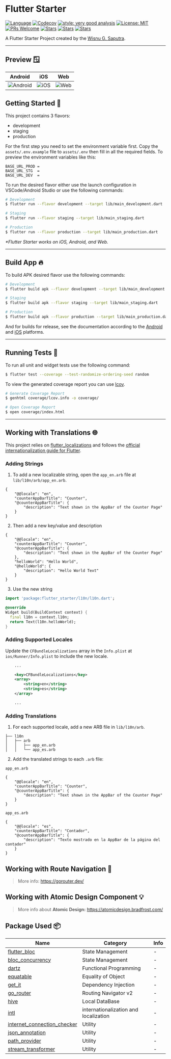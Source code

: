 # Flutter Starter

[![Language][dart_language_badge]](http://dart.dev)
[![Codecov][codecov_badge]][codecov_link]
[![style: very good analysis][very_good_analysis_badge]][very_good_analysis_link]
[![License: MIT][license_badge]][license_link]
[![PRs Welcome][pr_welcome_badge]][repo_link]
[![Stars][stars_badge]][repo_link]
[![Stars][issues_badge]][repo_link]
[![Stars][pull_request_badge]][repo_link]

A Flutter Starter Project created by the [Wisnu G. Saputra][website_link].

---

## Preview 🪟

| Android     | iOS         | Web         |
| ----------- | ----------- | ----------- |
| ![Android][android_preview] | ![iOS][ios_preview]  | ![Web][web_preview] |


## Getting Started 🚀

This project contains 3 flavors:

- development
- staging
- production


For the first step you need to set the environment variable first. Copy the `assets/.env.example` file to `assets/.env` then fill in all the required fields. To preview the environment variables like this:

```
BASE_URL_PROD = 
BASE_URL_STG  = 
BASE_URL_DEV  = 
```

To run the desired flavor either use the launch configuration in VSCode/Android Studio or use the following commands:

```sh
# Development
$ flutter run --flavor development --target lib/main_development.dart

# Staging
$ flutter run --flavor staging --target lib/main_staging.dart

# Production
$ flutter run --flavor production --target lib/main_production.dart
```

_\*Flutter Starter works on iOS, Android, and Web._

---

## Build App 🔥

To build APK desired flavor use the following commands:

```sh
# Development
$ flutter build apk --flavor development --target lib/main_development.dart

# Staging
$ flutter build apk --flavor staging --target lib/main_staging.dart

# Production
$ flutter build apk --flavor production --target lib/main_production.dart

```

And for builds for release, see the documentation according to the [Android](https://docs.flutter.dev/deployment/android) and [iOS](https://docs.flutter.dev/deployment/ios) platforms.

---

## Running Tests 🧪

To run all unit and widget tests use the following command:

```sh
$ flutter test --coverage --test-randomize-ordering-seed random
```

To view the generated coverage report you can use [lcov](https://github.com/linux-test-project/lcov).

```sh
# Generate Coverage Report
$ genhtml coverage/lcov.info -o coverage/

# Open Coverage Report
$ open coverage/index.html
```

---

## Working with Translations 🌐

This project relies on [flutter_localizations][flutter_localizations_link] and follows the [official internationalization guide for Flutter][internationalization_link].

### Adding Strings

1. To add a new localizable string, open the `app_en.arb` file at `lib/l10n/arb/app_en.arb`.

```arb
{
    "@@locale": "en",
    "counterAppBarTitle": "Counter",
    "@counterAppBarTitle": {
        "description": "Text shown in the AppBar of the Counter Page"
    }
}
```

2. Then add a new key/value and description

```arb
{
    "@@locale": "en",
    "counterAppBarTitle": "Counter",
    "@counterAppBarTitle": {
        "description": "Text shown in the AppBar of the Counter Page"
    },
    "helloWorld": "Hello World",
    "@helloWorld": {
        "description": "Hello World Text"
    }
}
```

3. Use the new string

```dart
import 'package:flutter_starter/l10n/l10n.dart';

@override
Widget build(BuildContext context) {
  final l10n = context.l10n;
  return Text(l10n.helloWorld);
}
```

### Adding Supported Locales

Update the `CFBundleLocalizations` array in the `Info.plist` at `ios/Runner/Info.plist` to include the new locale.

```xml
    ...

    <key>CFBundleLocalizations</key>
	<array>
		<string>en</string>
		<string>es</string>
	</array>

    ...
```

### Adding Translations

1. For each supported locale, add a new ARB file in `lib/l10n/arb`.

```
├── l10n
│   ├── arb
│   │   ├── app_en.arb
│   │   └── app_es.arb
```

2. Add the translated strings to each `.arb` file:

`app_en.arb`

```arb
{
    "@@locale": "en",
    "counterAppBarTitle": "Counter",
    "@counterAppBarTitle": {
        "description": "Text shown in the AppBar of the Counter Page"
    }
}
```

`app_es.arb`

```arb
{
    "@@locale": "es",
    "counterAppBarTitle": "Contador",
    "@counterAppBarTitle": {
        "description": "Texto mostrado en la AppBar de la página del contador"
    }
}
```


## Working with Route Navigation 🧭

> More info: https://gorouter.dev/

## Working with Atomic Design Component 💡

> More info about **Atomic Design:** https://atomicdesign.bradfrost.com/


## Package Used 📦

| Name     | Category         | Info         |
| ----------- | ----------- | ----------- |
| [flutter_bloc](https://pub.dev/packages/flutter_bloc) | State Management  | - |
| [bloc_concurrency](https://pub.dev/packages/bloc_concurrency) | State Management  | - |
| [dartz](https://pub.dev/packages/dartz) | Functional Programming  | - |
| [equatable](https://pub.dev/packages/equatable) | Equality of Object  | - |
| [get_it](https://pub.dev/packages/get_it) | Dependency Injection  | - |
| [go_router](https://pub.dev/packages/go_router) | Routing Navigator v2  | - |
| [hive](https://pub.dev/packages/hive) | Local DataBase  | - |
| [intl](https://pub.dev/packages/intl) | internationalization and localization | - |
| [internet_connection_checker](https://pub.dev/packages/internet_connection_checker) | Utility  | - |
| [json_annotation](https://pub.dev/packages/json_annotation) | Utility | - |
| [path_provider](https://pub.dev/packages/path_provider) | Utility | - |
| [stream_transformer](https://pub.dev/packages/stream_transformer) | Utility | - |

[flutter_localizations_link]: https://api.flutter.dev/flutter/flutter_localizations/flutter_localizations-library.html
[internationalization_link]: https://flutter.dev/docs/development/accessibility-and-localization/internationalization
[license_badge]: https://img.shields.io/badge/license-MIT-blue.svg
[license_link]: https://opensource.org/licenses/MIT
[logo]: https://avatars.githubusercontent.com/u/44025097?s=200&v=4
[very_good_analysis_badge]: https://img.shields.io/badge/style-very_good_analysis-B22C89.svg
[very_good_analysis_link]: https://pub.dev/packages/very_good_analysis
[very_good_cli_link]: https://github.com/VeryGoodOpenSource/very_good_cli
[website_link]: https://wisnuwiry.space
[codecov_badge]: https://codecov.io/gh/wisnuwiry/flutter-starter/branch/main/graph/badge.svg
[codecov_link]: https://codecov.io/gh/wisnuwiry/flutter-starter
[repo_link]: https://github.com/wisnuwiry/flutter-starter
[github_action_badge]: https://github.com/wisnuwiry/flutter-starter/actions/workflows/main.yaml/badge.svg
[github_action_workflow_link]: https://github.com/wisnuwiry/flutter-starter/actions/workflows/main.yaml
[stars_badge]: https://img.shields.io/github/stars/wisnuwiry/flutter-starter.svg?style=flat&logo=github&colorB=deeppink&label=Stars
[issues_badge]: https://img.shields.io/github/issues/wisnuwiry/flutter-starter.svg?style=flat&logo=github&colorB=orange&label=Issues
[pull_request_badge]: https://img.shields.io/github/issues-pr/wisnuwiry/flutter-starter.svg?style=flat&logo=github&colorB=brightgreen&label=Pull+Request
[dart_language_badge]: https://img.shields.io/badge/Language-Dart-blue
[pr_welcome_badge]: https://img.shields.io/badge/PRs-welcome-brightgreen.svg
[android_preview]: https://i.ibb.co/qNWSJ6K/android-preview.png
[ios_preview]: https://i.ibb.co/613Gmx8/ios-preview.png
[web_preview]: https://i.ibb.co/Y0dY43m/web-preview.png